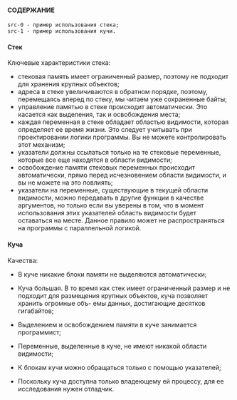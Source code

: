 #### СОДЕРЖАНИЕ

```
src-0 - пример использования стека;
src-1 - пример использования кучи.
```

#### Стек

Ключевые характеристики стека:
- стековая память имеет ограниченный размер, поэтому не подходит для хранения
крупных объектов;
- адреса в стеке увеличиваются в обратном порядке, поэтому, перемещаясь вперед по стеку, 
мы читаем уже сохраненные байты;
- управление памятью в стеке происходит автоматически. Это касается как выделения, 
так и освобождения места;
- каждая переменная в стеке обладает областью видимости, которая определяет
ее время жизни. Это следует учитывать при проектировании логики программы.
Вы не можете контролировать этот механизм;
- указатели должны ссылаться только на те стековые переменные, которые все
еще находятся в области видимости;
- освобождение памяти стековых переменных происходит автоматически, прямо
перед исчезновением области видимости, и вы не можете на это повлиять;
- указатели на переменные, существующие в текущей области видимости, можно
передавать в другие функции в качестве аргументов, но только если вы уверены
в том, что в момент использования этих указателей область видимости будет
оставаться на месте. Данное правило может не распространяться на программы
с параллельной логикой.

#### Куча

Качества:
- В куче никакие блоки памяти не выделяются автоматически;

- Куча большая. В то время как стек имеет ограниченный размер и не подходит
для размещения крупных объектов, куча позволяет хранить огромные объ-
емы данных, достигающие десятков гигабайтов;

- Выделением и освобождением памяти в куче занимается программист;

- Переменные, выделенные в куче, не имеют никакой области видимости;

- К блокам кучи можно обращаться только с помощью указателей;

- Поскольку куча доступна только владеющему ей процессу, для ее исследования
нужен отладчик.

